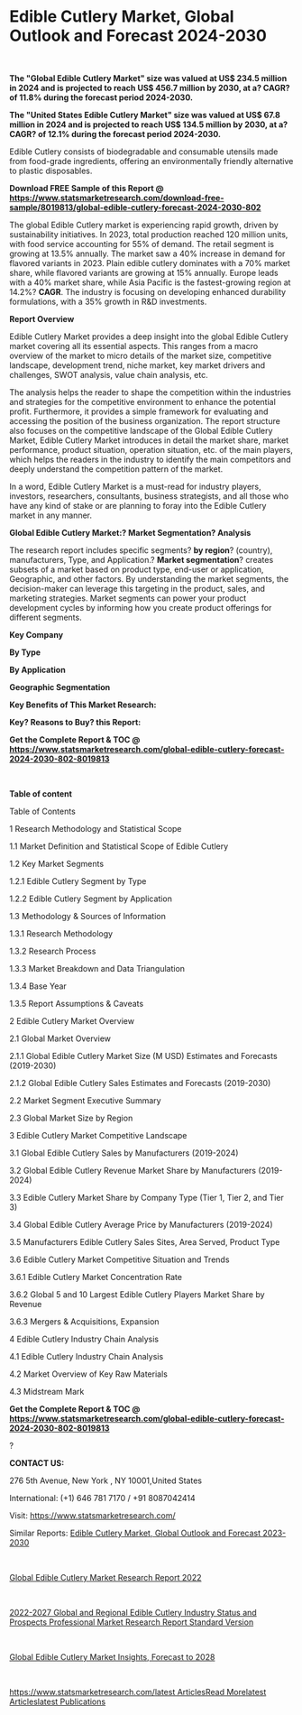 <h1>Edible Cutlery Market, Global Outlook and Forecast 2024-2030</h1><br/><p><strong>The "Global Edible Cutlery Market" size was valued at US$ 234.5 million in 2024 and is projected to reach US$ 456.7 million by 2030, at a? <strong>CAGR</strong>? of 11.8% during the forecast period 2024-2030.</strong></p>
 
 
 
 <p><strong>The "United States Edible Cutlery Market" size was valued at US$ 67.8 million in 2024 and is projected to reach US$ 134.5 million by 2030, at a? <strong>CAGR</strong>? of 12.1% during the forecast period 2024-2030.</strong></p>
 
 
 
 <p>Edible Cutlery consists of biodegradable and consumable utensils made from food-grade ingredients, offering an environmentally friendly alternative to plastic disposables.</p>
 
 
 
 <p><strong>Download FREE Sample of this Report @ <a href="https://www.statsmarketresearch.com/download-free-sample/8019813/global-edible-cutlery-forecast-2024-2030-802">https://www.statsmarketresearch.com/download-free-sample/8019813/global-edible-cutlery-forecast-2024-2030-802</a></strong></p>
 
 
 
 <p>The global Edible Cutlery market is experiencing rapid growth, driven by sustainability initiatives. In 2023, total production reached 120 million units, with food service accounting for 55% of demand. The retail segment is growing at 13.5% annually. The market saw a 40% increase in demand for flavored variants in 2023. Plain edible cutlery dominates with a 70% market share, while flavored variants are growing at 15% annually. Europe leads with a 40% market share, while Asia Pacific is the fastest-growing region at 14.2%? <strong><strong>CAGR</strong></strong>. The industry is focusing on developing enhanced durability formulations, with a 35% growth in R&D investments.</p>
 
 
 
 <p><strong>Report Overview</strong></p>
 
 
 
 <p>Edible Cutlery Market provides a deep insight into the global Edible Cutlery market covering all its essential aspects. This ranges from a macro overview of the market to micro details of the market size, competitive landscape, development trend, niche market, key market drivers and challenges, SWOT analysis, value chain analysis, etc.</p>
 
 
 
 <p>The analysis helps the reader to shape the competition within the industries and strategies for the competitive environment to enhance the potential profit. Furthermore, it provides a simple framework for evaluating and accessing the position of the business organization. The report structure also focuses on the competitive landscape of the Global Edible Cutlery Market, Edible Cutlery Market introduces in detail the market share, market performance, product situation, operation situation, etc. of the main players, which helps the readers in the industry to identify the main competitors and deeply understand the competition pattern of the market.</p>
 
 
 
 <p>In a word, Edible Cutlery Market is a must-read for industry players, investors, researchers, consultants, business strategists, and all those who have any kind of stake or are planning to foray into the Edible Cutlery market in any manner.</p>
 
 
 
 <p><strong>Global Edible Cutlery Market:? Market Segmentation? Analysis</strong></p>
 
 
 
 <p>The research report includes specific segments? <strong>by region</strong>? (country), manufacturers, Type, and Application.? <strong>Market segmentation</strong>? creates subsets of a market based on product type, end-user or application, Geographic, and other factors. By understanding the market segments, the decision-maker can leverage this targeting in the product, sales, and marketing strategies. Market segments can power your product development cycles by informing how you create product offerings for different segments.</p>
 
 
 
 <p><strong>Key Company</strong></p>
 
 
 
 <p><strong>By Type</strong></p>
 
 
 
 <p><strong><strong>By Application</strong></strong></p>
 
 
 
 <p><strong>Geographic Segmentation</strong></p>
 
 
 
 <p><strong>Key Benefits of This Market Research:</strong></p>
 
 
 
 <p><strong>Key? <strong>Reasons to Buy</strong>? this Report:</strong></p>
 
 
 
 <div><b>Get the Complete Report & TOC @ <a href="https://www.statsmarketresearch.com/global-edible-cutlery-forecast-2024-2030-802-8019813">https://www.statsmarketresearch.com/global-edible-cutlery-forecast-2024-2030-802-8019813</a></b></div>
 
 
 
 <p><br />
 
 <b>Table of content</b></p>
 
 
 
 <p>Table of Contents<br />
 
 1 Research Methodology and Statistical Scope<br />
 
 1.1 Market Definition and Statistical Scope of Edible Cutlery<br />
 
 1.2 Key Market Segments<br />
 
 1.2.1 Edible Cutlery Segment by Type<br />
 
 1.2.2 Edible Cutlery Segment by Application<br />
 
 1.3 Methodology & Sources of Information<br />
 
 1.3.1 Research Methodology<br />
 
 1.3.2 Research Process<br />
 
 1.3.3 Market Breakdown and Data Triangulation<br />
 
 1.3.4 Base Year<br />
 
 1.3.5 Report Assumptions & Caveats<br />
 
 2 Edible Cutlery Market Overview<br />
 
 2.1 Global Market Overview<br />
 
 2.1.1 Global Edible Cutlery Market Size (M USD) Estimates and Forecasts (2019-2030)<br />
 
 2.1.2 Global Edible Cutlery Sales Estimates and Forecasts (2019-2030)<br />
 
 2.2 Market Segment Executive Summary<br />
 
 2.3 Global Market Size by Region<br />
 
 3 Edible Cutlery Market Competitive Landscape<br />
 
 3.1 Global Edible Cutlery Sales by Manufacturers (2019-2024)<br />
 
 3.2 Global Edible Cutlery Revenue Market Share by Manufacturers (2019-2024)<br />
 
 3.3 Edible Cutlery Market Share by Company Type (Tier 1, Tier 2, and Tier 3)<br />
 
 3.4 Global Edible Cutlery Average Price by Manufacturers (2019-2024)<br />
 
 3.5 Manufacturers Edible Cutlery Sales Sites, Area Served, Product Type<br />
 
 3.6 Edible Cutlery Market Competitive Situation and Trends<br />
 
 3.6.1 Edible Cutlery Market Concentration Rate<br />
 
 3.6.2 Global 5 and 10 Largest Edible Cutlery Players Market Share by Revenue<br />
 
 3.6.3 Mergers & Acquisitions, Expansion<br />
 
 4 Edible Cutlery Industry Chain Analysis<br />
 
 4.1 Edible Cutlery Industry Chain Analysis<br />
 
 4.2 Market Overview of Key Raw Materials<br />
 
 4.3 Midstream Mark</p>
 
 
 
 <div><b>Get the Complete Report & TOC @ <a href="https://www.statsmarketresearch.com/global-edible-cutlery-forecast-2024-2030-802-8019813">https://www.statsmarketresearch.com/global-edible-cutlery-forecast-2024-2030-802-8019813</a></b></div>
 
 
 
 <p>? </p>
 
 
 
 <p><b>CONTACT US:</b><br />
 
 276 5th Avenue, New York , NY 10001,United States<br />
 
 International: (+1) 646 781 7170 / +91 8087042414<br />
 
 Visit: <a href="https://www.statsmarketresearch.com/">https://www.statsmarketresearch.com/</a><br />
 
 Similar Reports: <a href="https://www.statsmarketresearch.com/global-edible-cutlery-forecast-2024-2030-802-8019813">Edible Cutlery Market, Global Outlook and Forecast 2023-2030</a><br />
 
 <br />
 
 <a href="https://www.statsmarketresearch.com/global-edible-cutlery-forecast-2024-2030-802-8019813">Global Edible Cutlery Market Research Report 2022</a><br />
 
 <br />
 
 <a href="https://www.statsmarketresearch.com/global-edible-cutlery-forecast-2024-2030-802-8019813">2022-2027 Global and Regional Edible Cutlery Industry Status and Prospects Professional Market Research Report Standard Version</a><br />
 
 <br />
 
 <a href="https://www.statsmarketresearch.com/global-edible-cutlery-forecast-2024-2030-802-8019813">Global Edible Cutlery Market Insights, Forecast to 2028</a><br />
 
 <br />
 
 <a href="https://gyeongbokgung.com">https://www.statsmarketresearch.com/</a><a href="https://hallyeomaritime.com">latest Articles</a><a href="https://jingwansa.com">Read More</a><a href="https://nguoiviet.jp/">latest Articles</a><a href="https://www.intelmarketresearch.com/">latest Publications</a></p>